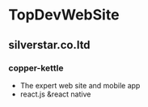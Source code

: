 # TopDevWebSite
## silverstar.co.ltd
### copper-kettle
* The expert web site and mobile app
* react.js &react native
